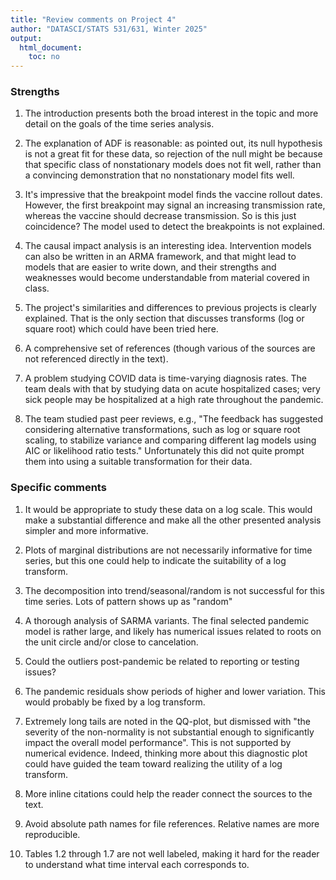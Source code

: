 ```yaml
---
title: "Review comments on Project 4"
author: "DATASCI/STATS 531/631, Winter 2025"
output:
  html_document:
    toc: no
---
```


### Strengths

1. The introduction presents both the broad interest in the topic and more detail on the goals of the  time series analysis.

1. The explanation of ADF is reasonable: as pointed out, its null hypothesis is not a great fit for these data, so rejection of the null might be because that specific class of nonstationary models does not fit well, rather than a convincing demonstration that no nonstationary model fits well.

1. It's impressive that the breakpoint model finds the vaccine rollout dates. However, the first breakpoint may signal an increasing transmission rate, whereas the vaccine should decrease transmission. So is this just coincidence? The model used to detect the breakpoints is not explained.

1. The causal impact analysis is an interesting idea. Intervention models can also be written in an ARMA framework, and that might lead to models that are easier to write down, and their strengths and weaknesses would become understandable from material covered in class.

1. The project's similarities and differences to previous projects is clearly explained. That is the only section that discusses transforms (log or square root) which could have been tried here.

1. A comprehensive set of references (though various of the sources are not referenced directly in the text).

1. A problem studying COVID data is time-varying diagnosis rates. The team deals with that by studying data on acute hospitalized cases; very sick people may be hospitalized at a high rate throughout the pandemic.

1. The team studied past peer reviews, e.g., "The feedback has suggested considering alternative transformations, such as log or square root scaling, to stabilize variance and comparing different lag models using AIC or likelihood ratio tests." Unfortunately this did not quite prompt them into using a suitable transformation for their data.

### Specific comments

1. It would be appropriate to study these data on a log scale. This would make a substantial difference and make all the other presented analysis simpler and more informative. 

1. Plots of marginal distributions are not necessarily informative for time series, but this one could help to indicate the suitability of a log transform.

1. The decomposition into trend/seasonal/random is not successful for this time series. Lots of pattern shows up as "random"

1. A thorough analysis of SARMA variants. The final selected pandemic model is rather large, and likely has numerical issues related to roots on the unit circle and/or close to cancelation.

1. Could the outliers post-pandemic be related to reporting or testing issues?

1. The pandemic residuals show periods of higher and lower variation. This would probably be fixed by a log transform.

1. Extremely long tails are noted in the QQ-plot, but dismissed with "the severity of the non-normality is not substantial enough to significantly impact the overall model performance". This is not supported by numerical evidence. Indeed, thinking more about this diagnostic plot could have guided the team toward realizing the utility of a log transform.

1. More inline citations could help the reader connect the sources to the text.

1. Avoid absolute path names for file references. Relative names are more reproducible.

1. Tables 1.2 through 1.7 are not well labeled, making it hard for the reader to understand what time interval each corresponds to.


